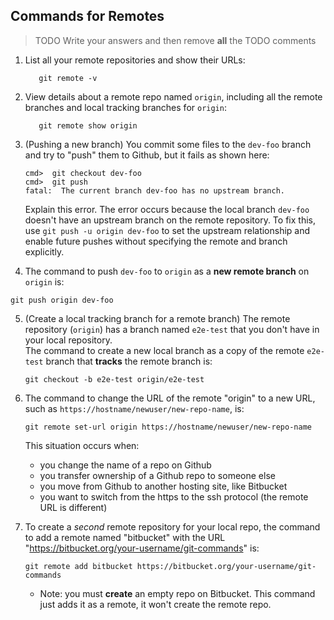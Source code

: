 ## Commands for Remotes

> TODO Write your answers and then remove **all** the TODO comments

1. List all your remote repositories and show their URLs:
   ```
      git remote -v
   ```

2. View details about a remote repo named `origin`, including all the remote branches and local tracking branches for `origin`:
   ```
      git remote show origin
   ```

3. (Pushing a new branch) You commit some files to the `dev-foo` branch and try to "push" them to Github, but it fails as shown here:

   ```
   cmd>  git checkout dev-foo
   cmd>  git push
   fatal:  The current branch dev-foo has no upstream branch. 
   ```
   Explain this error.
   The error occurs because the local branch `dev-foo` doesn't have an upstream branch on the remote repository. To fix this, use `git push -u origin dev-foo` to set the upstream relationship and enable future pushes without specifying the remote and branch explicitly.


4. The command to push `dev-foo` to `origin` as a **new remote branch** on `origin` is:
```
git push origin dev-foo
```


5. (Create a local tracking branch for a remote branch) The remote repository (`origin`) has a branch named `e2e-test` that you don't have in your local repository.   
   The command to create a new local branch as a copy of the remote `e2e-test` branch that **tracks** the remote branch is:
   ```
   git checkout -b e2e-test origin/e2e-test
   ```

6. The command to change the URL of the remote "origin" to a new URL, such as `https://hostname/newuser/new-repo-name`, is:
   ```
   git remote set-url origin https://hostname/newuser/new-repo-name
   ```
   This situation occurs when:
   - you change the name of a repo on Github
   - you transfer ownership of a Github repo to someone else
   - you move from Github to another hosting site, like Bitbucket
   - you want to switch from the https to the ssh protocol (the remote URL is different)    

7. To create a *second* remote repository for your local repo, the command to add a remote named "bitbucket" with the URL "https://bitbucket.org/your-username/git-commands" is:
   ```
   git remote add bitbucket https://bitbucket.org/your-username/git-commands

   ```
   - Note: you must **create** an empty repo on Bitbucket. This command just adds it as a remote, it won't create the remote repo.

